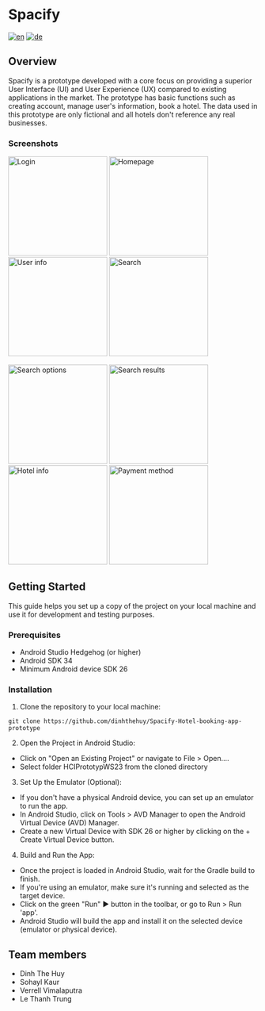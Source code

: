 # Spacify
[![en](https://img.shields.io/badge/lang-en-yellow.svg)](./README.md)
[![de](https://img.shields.io/badge/lang-de-green.svg)](./README.de.md)

## Overview

Spacify is a prototype developed with a core focus on providing a superior User Interface (UI) and User Experience (UX) compared to existing applications in the market. The prototype has basic functions such as creating account, manage user's information, book a hotel. The data used in this prototype are only fictional and all hotels don't reference any real businesses. 

### Screenshots
<img src="./screenshots/log_in_page.png" alt="Login" width="200"/> <img src="./screenshots/homepage.png" alt="Homepage" width="200"/> <img src="./screenshots/user_info_page.png" alt="User info" width="200"/> <img src="./screenshots/search_page.png" alt="Search" width="200"/> 

<img src="./screenshots/search_options_page.png" alt="Search options" width="200"/> <img src="./screenshots/search_results_page.png" alt="Search results" width="200"/> <img src="./screenshots/hotel_info_page.png" alt="Hotel info" width="200"/> <img src="./screenshots/payment_method_page.png" alt="Payment method" width="200"/> 


## Getting Started
This guide helps you set up a copy of the project on your local machine and use it for development and testing purposes.


### Prerequisites
* Android Studio Hedgehog (or higher)
* Android SDK 34 
* Minimum Android device SDK 26


### Installation
1. Clone the repository to your local machine:
```
git clone https://github.com/dinhthehuy/Spacify-Hotel-booking-app-prototype
```
2. Open the Project in Android Studio:
* Click on "Open an Existing Project" or navigate to File > Open....
* Select folder HCIPrototypWS23 from the cloned directory

3. Set Up the Emulator (Optional):
* If you don't have a physical Android device, you can set up an emulator to run the app.
* In Android Studio, click on Tools > AVD Manager to open the Android Virtual Device (AVD) Manager.
* Create a new Virtual Device with SDK 26 or higher by clicking on the + Create Virtual Device button.

4. Build and Run the App:
* Once the project is loaded in Android Studio, wait for the Gradle build to finish.
* If you're using an emulator, make sure it's running and selected as the target device.
* Click on the green "Run" ▶️ button in the toolbar, or go to Run > Run 'app'.
* Android Studio will build the app and install it on the selected device (emulator or physical device).

## Team members
* Dinh The Huy
* Sohayl Kaur
* Verrell Vimalaputra
* Le Thanh Trung
